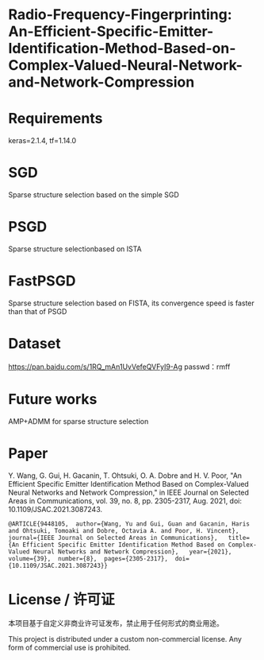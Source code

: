 # Radio-Frequency-Fingerprinting: An-Efficient-Specific-Emitter-Identification-Method-Based-on-Complex-Valued-Neural-Network-and-Network-Compression

# Requirements

keras=2.1.4, tf=1.14.0

# SGD

Sparse structure selection based on the simple SGD

# PSGD

Sparse structure selectionbased on ISTA 

# FastPSGD

Sparse structure selection based on FISTA, its convergence speed is faster than that of PSGD

# Dataset

https://pan.baidu.com/s/1RQ_mAn1UvVefeQVFyI9-Ag passwd：rmff

# Future works

AMP+ADMM for sparse structure selection

# Paper 

Y. Wang, G. Gui, H. Gacanin, T. Ohtsuki, O. A. Dobre and H. V. Poor, "An Efficient Specific Emitter Identification Method Based on Complex-Valued Neural Networks and Network Compression," in IEEE Journal on Selected Areas in Communications, vol. 39, no. 8, pp. 2305-2317, Aug. 2021, doi: 10.1109/JSAC.2021.3087243.

```
@ARTICLE{9448105,  author={Wang, Yu and Gui, Guan and Gacanin, Haris and Ohtsuki, Tomoaki and Dobre, Octavia A. and Poor, H. Vincent},  journal={IEEE Journal on Selected Areas in Communications},   title={An Efficient Specific Emitter Identification Method Based on Complex-Valued Neural Networks and Network Compression},   year={2021},  volume={39},  number={8},  pages={2305-2317},  doi={10.1109/JSAC.2021.3087243}}
```

# License / 许可证

本项目基于自定义非商业许可证发布，禁止用于任何形式的商业用途。

This project is distributed under a custom non-commercial license. Any form of commercial use is prohibited.
